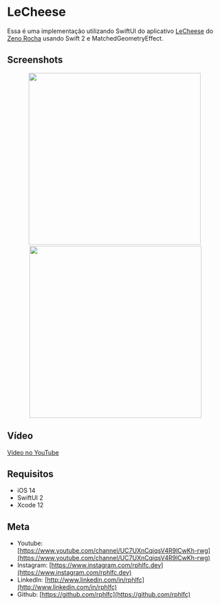 # LeCheese
Essa é uma implementação utilizando SwiftUI do aplicativo [LeCheese](https://lecheese.app) do [Zeno Rocha](https://zenorocha.com) usando Swift 2 e MatchedGeometryEffect. 

## Screenshots
<p align="center">
    <img src="https://user-images.githubusercontent.com/16376748/90695966-d743e200-e251-11ea-8451-36ea67750df5.png" width="400">&nbsp;
    <img src="https://user-images.githubusercontent.com/16376748/90695962-d4e18800-e251-11ea-98e6-d95ccac2e937.png" width="400">
</p>

## Vídeo
[Vídeo no YouTube](https://youtu.be/0HlA4nO3JZU)

## Requisitos
- iOS 14
- SwiftUI 2
- Xcode 12

## Meta
- Youtube: [https://www.youtube.com/channel/UC7UXnCqiqsV4R9lCwKh-rwg](https://www.youtube.com/channel/UC7UXnCqiqsV4R9lCwKh-rwg)
- Instagram: [https://www.instagram.com/rphlfc.dev](https://www.instagram.com/rphlfc.dev)
- LinkedIn: [http://www.linkedin.com/in/rphlfc](http://www.linkedin.com/in/rphlfc)
- Github: [https://github.com/rphlfc](https://github.com/rphlfc)

